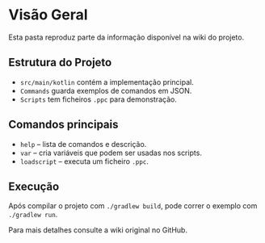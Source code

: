 # Visão Geral

Esta pasta reproduz parte da informação disponível na wiki do projeto.

## Estrutura do Projeto
- `src/main/kotlin` contém a implementação principal.
- `Commands` guarda exemplos de comandos em JSON.
- `Scripts` tem ficheiros `.ppc` para demonstração.

## Comandos principais
- `help` – lista de comandos e descrição.
- `var` – cria variáveis que podem ser usadas nos scripts.
- `loadscript` – executa um ficheiro `.ppc`.

## Execução
Após compilar o projeto com `./gradlew build`, pode correr o exemplo com `./gradlew run`.

Para mais detalhes consulte a wiki original no GitHub.

